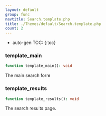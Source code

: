 ```yaml
---
layout: default
group: func
navtitle: Search.template.php
title: ./Themes/default/Search.template.php
count: 2
---
```

* auto-gen TOC:
{:toc}
### template_main

```php
function template_main(): void
```
The main search form



### template_results

```php
function template_results(): void
```
The search results page.




